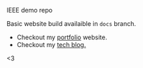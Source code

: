 IEEE demo repo

Basic website build availaible in `docs` branch.

- Checkout my [portfolio](https://chandrashritii.github.io/blog/portfolio/) website.
- Checkout my [tech blog.](https://chandrashritii.github.io/blog/)

<3 
